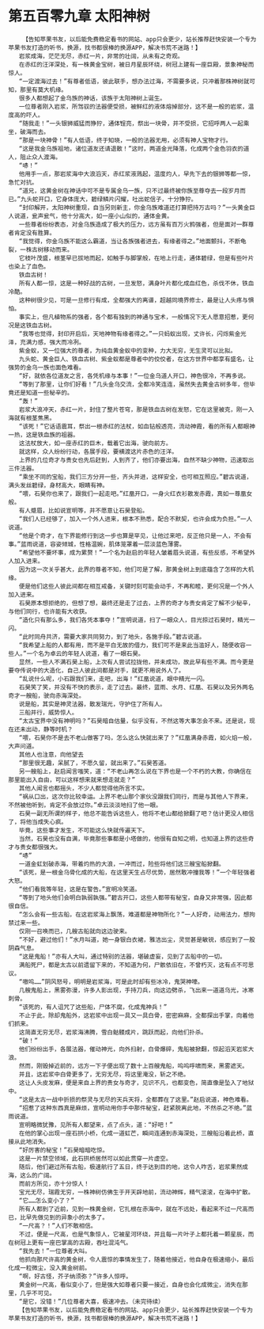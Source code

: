 # 第五百零九章 太阳神树
        【告知苹果书友，以后能免费稳定看书的网站、app只会更少，站长推荐赶快安装一个专为苹果书友打造的听书，换源，找书都很棒的换源APP，解决书荒不迷路！】
       岩浆成海，茫茫无尽，赤红一片，非常的壮阔，从未有之奇观。
       在赤红的汪洋深处，有一株黄金宝树，被日月星辰环绕，树冠上建有一座巨殿，景象神秘而惊人。
       “一定渡海过去！”有尊者低语，彼此联手，想办法过海，不需要多说，只冲着那株神树就可知，那里有莫大机缘。
       很多人都想起了金乌族的神话，该族于太阳神树上诞生。
       一位尊者刚入岩浆，所驾驭的法器便受损，被鲜红的液体熔掉部分，这不是一般的岩浆，温度高的吓人。
       “随我走！”一头银狮威猛而狰狞，通体锃亮，祭出一块骨，并不受损，它招呼两人一起乘坐，破海而去。
       “那是一块神骨！”有人低语，终于知晓，一般的法器无用，必须有神人宝物才行。
       “这是我金乌族祖地，诸位道友还请退散！”这时，两道金光降落，化成两个金色羽衣的道人，阻止众人渡海。
       “哧！”
       他用手一点，那岩浆海中大浪滔天，赤红浆液溅起，温度灼人，早先下去的银狮等都一惊，急忙对抗。
       “道兄，这黄金树在神话中可不是专属金乌一族，只不过最终被你族至尊夺去一段岁月而已。”九头蛇开口，它身体庞大，碧绿鳞片闪耀，吐出蛇信子，十分狰狞。
       “封印解开，太阳神树重现，自当另则新主，你金乌族难道还打算把持万古吗？”一头黄金巨人说道，瓮声瓮气，他十分高大，如一座小山似的，通体金黄。
       一些尊者纷纷表态，对金乌族造成了极大的压力，远方虽有百万火鸦强者，但是面对一群尊者肯定没有胜算。
       “我觉得，你金乌族不能这么霸道，当让各族强者进去，有缘者得之。”地面颤抖，不断龟裂，一株古树移动而来。
       它枝叶茂盛，根茎早已拔地而起，如触手与脚掌般，在地上行走，通体碧绿，但是有些叶片也染上了血色。
       铁血古树！
       所有人都一惊，这是一种好战的古树，一旦发怒，满身叶片都化成血红色，杀伐不休，铁血冷酷。
       这种树很少见，可是一旦修行有成，全都强大的离谱，超越同境界修士，最是让人头疼与惧怕。
       事实上，但凡植物系的强者，各个都有独到的神通与宝术，一般情况下无人愿意招惹，更何况是这铁血古树。
       “我等也觉得，封印开启后，天地神物有缘者得之。”一只蚂蚁出现，丈许长，闪烁紫金光泽，充满力感，强大而冷冽。
       紫金蚁，又一位强大的尊者，为纯血黄金蚁中的变种，力大无穷，无生灵可以比拟。
       九头蛇、黄金巨人、铁血古树、紫金蚁都是尊者中的佼佼者，在这方世界中都享有盛名，让强势的金乌一族也面色难看。
       “好，就依各位道友之言，各凭机缘与本事！”一位金乌道人开口，神色很冷，不再多说。
       “等到了那里，让你们好看！”几头金乌交流，全都冷笑连连，虽然失去黄金古树多年，但毕竟还是知道一些秘辛的。
       “轰！”
       岩浆大浪冲天，赤红一片，封住了整片苍穹，那是铁血古树在发怒，它在这里被克，刚一入海就有根茎焦黑。
       “该死！”它话语震耳，祭出一根赤红的法杖，如血钻般透亮，流动神霞，看的所有人都眼神一热，这是铁血族的祖器。
       这法杖放大，如一座赤红的巨木，载着它出海，驶向前方。
       就这样，众人纷纷行动，各展手段，要横渡这片赤色的汪洋。
       上界的几位奇才与贵女也先后赶到，人到齐了，他们亦要出海，自然不缺少神物，迅速取出三件法器。
       “乘坐不同的宝船，我们三方分开一些，齐头并进，这样安全，也可相互照应。”碧古说道，满头发丝碧绿，身材高大，眼睛有神。
       “喂，石昊你也来了，跟我们一起走吧。”红凰开口，一身火红衣衫散发赤霞，真如一尊凰女般。
       有人蹙眉，比如说宣明等，并不愿意让石昊登船。
       “我们人已经够了，加入一个外人进来，根本不熟悉，配合不默契，也许会成为负担。”一人说道。
       “他是个奇才，在下界能修行到这一步也算是罕见，让他过来吧，反正他只是一人，不会有事。”蓝雨说道，容姿倾城，性格温婉，肌体笼罩着一层淡蓝色薄雾。
       “希望他不要坏事，成为累赘！”一个名为赵启的年轻人皱着眉头说道，有些反感，不希望外人加入进来。
       因为这一次关乎甚大，此界的尊者不知，他们可是了解，那黄金树上到底蕴含了怎样的大机缘。
       便是他们这些人彼此间都在相互戒备，关键时刻可能会动手，不再和睦，更何况是一个外人加入进来。
       石昊原本想拒绝的，但想了想，最终还是走了过去，上界的奇才与贵女肯定了解不少秘辛，与他们同行，也许能有大收获。
       “造化只有那么多，我们各凭本事夺！”宣明说道，扫了一眼众人，目光掠过石昊时，精光一闪。
       “此时同舟共济，需要大家共同努力，到了地头，各施手段。”碧古说道。
       “我希望上船的人都有用，而不是平白无故的借力，我们可不是来此当滥好人，随便收容一些人。”一个名为卓云的年轻人说道，看了一眼石昊。
       显然，一些人不满石昊上船，上次有人尝试拉拢他，并未成功，故此早有些不满。而今更是要夺传说中的大造化，自己人彼此间都是对手，就更不用说外人了。
       “乱说什么呢，小石跟我们来，走吧，出海！”红凰说道，眼中精光一闪。
       石昊笑了笑，并没有不快的表示，走了过去。最终，蓝雨、水月、红凰、石昊以及另外两名奇才一艘船，驶向赤海深处。
       说是船，其实是神灵法器，散发瑞光，守护住了所有人。
       三船并行，威势惊人。
       “太古宝界中没有神明吗？”石昊暗自估量，似乎没有，不然这等大事怎会不来。还是说，现在还未出动，静等时机？
       “喂，石昊你不是去不老山做客了吗，怎么这么快就出来了？”红凰满身赤霞，如火焰一般，大声问道。
       其他人也注意，向他望去
       “那里很无趣，呆腻了，不愿久留，就出来了。”石昊答道。
       另一艘船上，赵启闻言嗤笑，道：“不老山再怎么说在下界也是一个不朽的大教，你确信在那里能出入自由，可以这样想来就来想走就走？”
       其他人闻言也都摇头，不少人都觉得他所言不实。
       “祸从口出，这次你比较幸运。上界不老山那个家伙没跟我们同行，而是与其他人下界来，不然被他听到，肯定不会放过你。”卓云淡淡地扫了他一眼。
       石昊一副无所谓的样子，他总不能告诉这些人，他将不老山都给掀翻了吧？估计更没人相信了，将他当成失心疯。
       毕竟，这些事才发生，不可能这么快就传遍天下。
       当然，石昊也没有自满，毕竟那些事都是小塔做的，他很有自知之明，也知道上界的这些奇才与贵女都很强大。
       “哧”
       一道金虹划破赤海，带着灼热的大浪，一冲而过，险些将他们这三艘宝船掀翻。
       “该死，是一根金乌骨化成的大船，在这里天生占尽优势，居然敢冲撞我等！”一个年轻强者大怒。
       “他们看我等年轻，这是在警告。”宣明冷笑道。
       “等到了地头他们会明白孰弱孰强。”碧古开口，这些人都带有秘宝，自身又非常强，因此都很自信。
       “怎么会有一些古船，在这岩浆海上飘荡，难道都是神物所化？”一人好奇，动用法力，想拘禁过来一些。
       仅刚一召唤而已，几艘古船就向这边驶来。
       “不好，避过他们！”水月叫道，她一身银白衣裙，雅洁出尘，灵觉甚是敏锐，感应到了一股阴森气息。
       “这是鬼船！”亦有人大叫，通过特别的法器，堪破虚妄，见到了古船中的一切。
       满船死尸，都是太古以前遗留下来的，不知道为何，尸骸依旧在，不曾朽灭，这有点不可思议。
       “嗷呜……”阴风怒号，明明是岩浆海，可是此时却有些冰冷，鬼哭神嚎。
       几艘鬼船上，黑雾弥漫，许多人影出现，手持刀兵，向这边劈杀，飞出来一道道乌光，冰寒刺骨。
       “该死的，有人诅咒了这些船，尸体不腐，化成鬼神兵！”
       不止于此，除却鬼船外，这岩浆中出现一具又一具白骨，密密麻麻，全都探出手掌，向着他们抓来。
       这简直无穷无尽，岩浆海沸腾，雪白骷髅成片，跳跃而起，向他们扑杀。
       “破！”
       他们纷纷出手，各展法器，催动神光，向外扫射，白骨爆碎，鬼船被掀翻，惊起滔天岩浆大浪。
       然而，刚毁掉近前的，远方一下子便出现了数十上百艘鬼船，呜呜呼啸而来，黑雾遮天。
       并且，这岩浆中白骨更多了，无穷无尽，将这里淹没，斩之不绝。
       这让人头皮发麻，便是来自上界的贵女与奇才，见识不凡，也都变色，简直像是坠入了地狱中。
       “这是太古一战中折损的祭灵与无尽的天兵天将，全都葬在了这里。”赵启说道，神色难看。
       “招惹了这种东西真是麻烦，宣明动用你手中那件秘宝，赶紧脱离此地，不然杀之不绝。”蓝雨说道。
       宣明略微犹豫，见所有人都望来，点了点头，道：“好吧！”
       在他的掌心出现一座石拱小桥，化成一道虹芒，瞬间连通到赤海深处，三艘船沿着此桥，直接从此地消失。
       “好厉害的秘宝！”石昊暗暗吃惊。
       这是一片禁空领域，此石拱桥居然可以如此贯穿一片虚空。
       随后，他们避过所有古船，极速航行了五日，终于达到目的地，这令人咋舌，岩浆果然成海，这么的广阔。
       而前方所见，亦十分惊人！
       宝光无尽，瑞霞无穷，一株神树仿佛生于开天辟地前，流动神辉，精气滚滚，在海中扩散。
       “它……怎么变小了？”
       所有人都到了近前，见到一株黄金树，它扎根在赤海中，就在不远处，看起来不过一尺高而已，比早先做见到的异象小的太多了。
       “一尺高？！”人们不敢相信。
       不过，便是一尺高，也是气象惊人，它被星河环绕，并且每一片叶子上都托着一颗星辰，而在树冠上更有一座巴掌高的古殿，吞吐混沌气。
       “我先去！”一位尊者大叫。
       他抓向那尺许高的黄金树，令人震惊的事情发生了，随着他接近，他自身在极速缩小，最后化成一粒微尘，没入黄金树前。
       “啊，好古怪，芥子纳须弥？”许多人惊呼。
       黄金树一尺高，看似变小了，但是强大如尊者只要一接近，自身也会化成微尘，消失在那里，几乎不可见。
       “是它，没错！”几位尊者大喜，极速冲去。（未完待续）
       【告知苹果书友，以后能免费稳定看书的网站、app只会更少，站长推荐赶快安装一个专为苹果书友打造的听书，换源，找书都很棒的换源APP，解决书荒不迷路！】